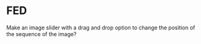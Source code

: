 # FED
Make an image slider with a drag and drop option to change the position of the sequence of the image?

